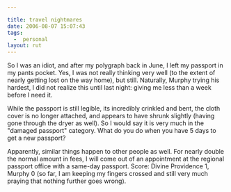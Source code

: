 ```yaml
---

title: travel nightmares
date: 2006-08-07 15:07:43
tags:
  -  personal
layout: rut
---
```


So I was an idiot, and after my polygraph back in June, I left my passport in my pants pocket.  Yes, I was not really thinking very well (to the extent of nearly getting lost on the way home), but still.  Naturally, Murphy trying his hardest, I did not realize this until last night: giving me less than a week before I need it.

While the passport is still legible, its incredibly crinkled and bent, the cloth cover is no longer attached, and appears to have shrunk slightly (having gone through the dryer as well).  So I would say it is very much in the "damaged passport" category.  What do you do when you have 5 days to get a new passport?

Apparently, similar things happen to other people as well.  For nearly double the normal amount in fees, I will come out of an appointment at the regional passport office with a same-day passport.  Score: Divine Providence 1, Murphy 0 (so far, I am keeping my fingers crossed and still very much praying that nothing further goes wrong). 

